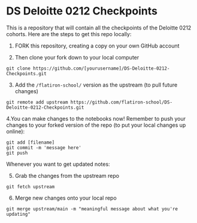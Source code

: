 # DS Deloitte 0212 Checkpoints

This is a repository that will contain all the checkpoints of the Deloitte 0212 cohorts. Here are the steps to get this repo locally:

1. FORK this repository, creating a copy on your own GitHub account

2. Then clone your fork down to your local computer
```
git clone https://github.com/[yourusername]/DS-Deloitte-0212-Checkpoints.git
```
3. Add the ```/flatiron-school/``` version as the upstream (to pull future changes)
```
git remote add upstream https://github.com/flatiron-school/DS-Deloitte-0212-Checkpoints.git
```
4.You can make changes to the notebooks now! Remember to push your changes to your forked version of the repo (to put your local changes up online):
```
git add [filename]
git commit -m 'message here'
git push
```

Whenever you want to get updated notes:

5. Grab the changes from the upstream repo
```
git fetch upstream
```
6. Merge new changes onto your local repo
```
git merge upstream/main -m "meaningful message about what you're updating"
```
